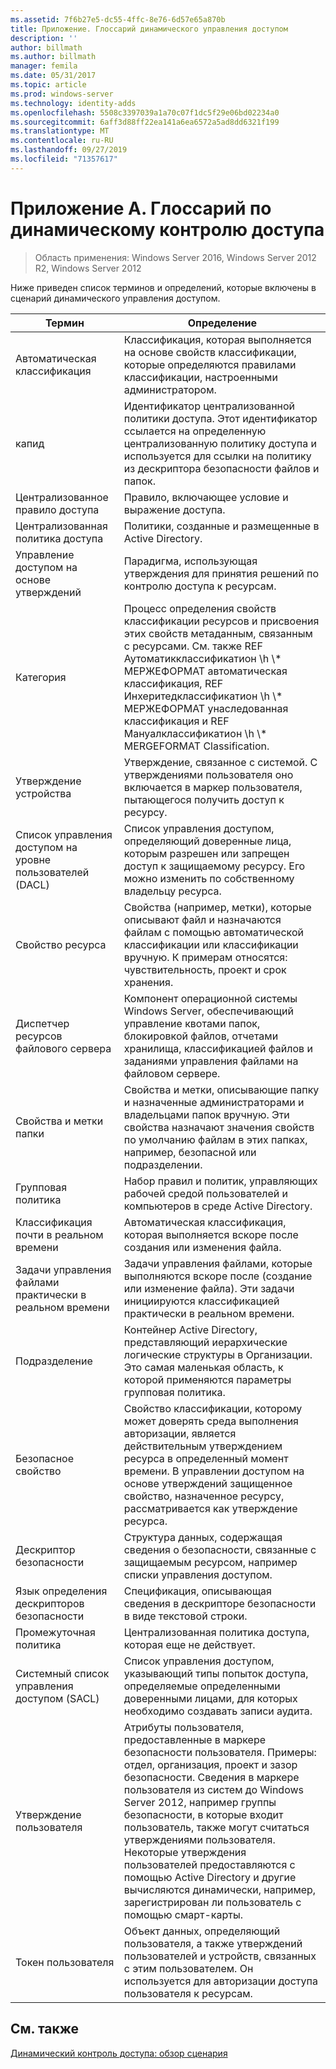 ```yaml
---
ms.assetid: 7f6b27e5-dc55-4ffc-8e76-6d57e65a870b
title: Приложение. Глоссарий динамического управления доступом
description: ''
author: billmath
ms.author: billmath
manager: femila
ms.date: 05/31/2017
ms.topic: article
ms.prod: windows-server
ms.technology: identity-adds
ms.openlocfilehash: 5508c3397039a1a70c07f1dc5f29e06bd02234a0
ms.sourcegitcommit: 6aff3d88ff22ea141a6ea6572a5ad8dd6321f199
ms.translationtype: MT
ms.contentlocale: ru-RU
ms.lasthandoff: 09/27/2019
ms.locfileid: "71357617"
---
```

# <a name="appendix-a-dynamic-access-control-glossary"></a>Приложение А. Глоссарий по динамическому контролю доступа

>Область применения: Windows Server 2016, Windows Server 2012 R2, Windows Server 2012

Ниже приведен список терминов и определений, которые включены в сценарий динамического управления доступом.  
  
|Термин|Определение|  
|--------|--------------|  
|Автоматическая классификация|Классификация, которая выполняется на основе свойств классификации, которые определяются правилами классификации, настроенными администратором.|  
|капид|Идентификатор централизованной политики доступа. Этот идентификатор ссылается на определенную централизованную политику доступа и используется для ссылки на политику из дескриптора безопасности файлов и папок.|  
|Централизованное правило доступа|Правило, включающее условие и выражение доступа.|  
|Централизованная политика доступа|Политики, созданные и размещенные в Active Directory.|  
|Управление доступом на основе утверждений|Парадигма, использующая утверждения для принятия решений по контролю доступа к ресурсам.|  
|Категория|Процесс определения свойств классификации ресурсов и присвоения этих свойств метаданным, связанным с ресурсами. См. также REF Аутоматикклассификатион \h \\* МЕРЖЕФОРМАТ автоматическая классификация, REF Инхеритедклассификатион \h \\\* МЕРЖЕФОРМАТ унаследованная классификация и REF Мануалклассификатион \h \\\* MERGEFORMAT Classification.|  
|Утверждение устройства|Утверждение, связанное с системой.  С утверждениями пользователя оно включается в маркер пользователя, пытающегося получить доступ к ресурсу.|  
|Список управления доступом на уровне пользователей (DACL)|Список управления доступом, определяющий доверенные лица, которым разрешен или запрещен доступ к защищаемому ресурсу. Его можно изменить по собственному владельцу ресурса.|  
|Свойство ресурса|Свойства (например, метки), которые описывают файл и назначаются файлам с помощью автоматической классификации или классификации вручную. К примерам относятся: чувствительность, проект и срок хранения.|  
|Диспетчер ресурсов файлового сервера|Компонент операционной системы Windows Server, обеспечивающий управление квотами папок, блокировкой файлов, отчетами хранилища, классификацией файлов и заданиями управления файлами на файловом сервере.|  
|Свойства и метки папки|Свойства и метки, описывающие папку и назначенные администраторами и владельцами папок вручную. Эти свойства назначают значения свойств по умолчанию файлам в этих папках, например, безопасной или подразделении.|  
|Групповая политика|Набор правил и политик, управляющих рабочей средой пользователей и компьютеров в среде Active Directory.|  
|Классификация почти в реальном времени|Автоматическая классификация, которая выполняется вскоре после создания или изменения файла.|  
|Задачи управления файлами практически в реальном времени|Задачи управления файлами, которые выполняются вскоре после (создание или изменение файла). Эти задачи инициируются классификацией практически в реальном времени.|  
|Подразделение|Контейнер Active Directory, представляющий иерархические логические структуры в Организации. Это самая маленькая область, к которой применяются параметры групповая политика.|  
|Безопасное свойство|Свойство классификации, которому может доверять среда выполнения авторизации, является действительным утверждением ресурса в определенный момент времени. В управлении доступом на основе утверждений защищенное свойство, назначенное ресурсу, рассматривается как утверждение ресурса.|  
|Дескриптор безопасности|Структура данных, содержащая сведения о безопасности, связанные с защищаемым ресурсом, например списки управления доступом.|  
|Язык определения дескрипторов безопасности|Спецификация, описывающая сведения в дескрипторе безопасности в виде текстовой строки.|  
|Промежуточная политика|Централизованная политика доступа, которая еще не действует.|  
|Системный список управления доступом (SACL)|Список управления доступом, указывающий типы попыток доступа, определяемые определенными доверенными лицами, для которых необходимо создавать записи аудита.|  
|Утверждение пользователя|Атрибуты пользователя, предоставленные в маркере безопасности пользователя. Примеры: отдел, организация, проект и зазор безопасности.  Сведения в маркере пользователя из систем до Windows Server 2012, например группы безопасности, в которые входит пользователь, также могут считаться утверждениями пользователя. Некоторые утверждения пользователей предоставляются с помощью Active Directory и другие вычисляются динамически, например, зарегистрирован ли пользователь с помощью смарт-карты.|  
|Токен пользователя|Объект данных, определяющий пользователя, а также утверждений пользователей и устройств, связанных с этим пользователем. Он используется для авторизации доступа пользователя к ресурсам.|  
  
## <a name="see-also"></a>См. также  
[Динамический контроль доступа: обзор сценария](Dynamic-Access-Control--Scenario-Overview.md)  
  


